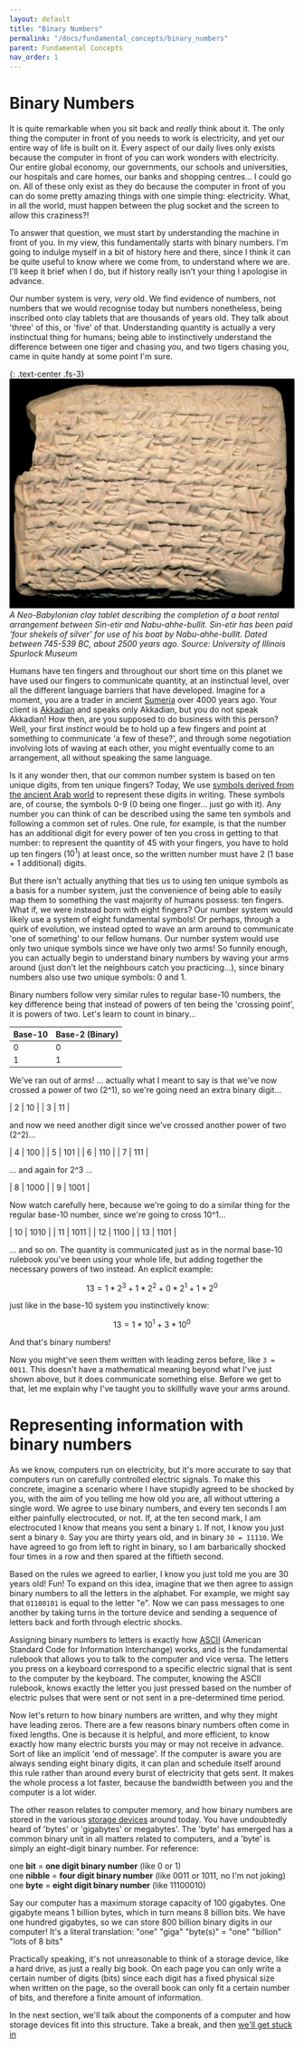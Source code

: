 ```yaml
---
layout: default
title: "Binary Numbers"
permalink: "/docs/fundamental_concepts/binary_numbers"
parent: Fundamental Concepts
nav_order: 1
---
```


# Binary Numbers
It is quite remarkable when you sit back and _really_ think about it. The only thing the computer in front of you needs to work is electricity, and yet our entire way of life is built on it. Every aspect of our daily lives only exists because the computer in front of you can work wonders with electricity. Our entire global economy, our governments, our schools and universities, our hospitals and care homes, our banks and shopping centres... I could go on. All of these only exist as they do because the computer in front of you can do some pretty amazing things with one simple thing: electricity. What, in all the world, must happen between the plug socket and the screen to allow this craziness?!

To answer that question, we must start by understanding the machine in front of you. In my view, this fundamentally starts with binary numbers. I'm going to indulge myself in a bit of history here and there, since I think it can be quite useful to know where we come from, to understand where we are. I'll keep it brief when I do, but if history really isn't your thing I apologise in advance.

Our number system is very, _very_ old. We find evidence of numbers, not numbers that we would recognise today but numbers nonetheless, being inscribed onto clay tablets that are thousands of years old. They talk about 'three' of this, or 'five' of that. Understanding quantity is actually a very instinctual thing for humans; being able to instinctively understand the difference between one tiger and chasing you, and two tigers chasing you, came in quite handy at some point I'm sure.

{: .text-center .fs-3}
![](../images/clay_tablet.png)\
*A Neo-Babylonian clay tablet describing the completion of a boat rental arrangement between Sin-etir and Nabu-ahhe-bullit. Sin-etir has been paid 'four shekels of silver' for use of his boat by Nabu-ahhe-bullit.  Dated between 745-539 BC, about 2500 years ago. Source: University of Illinois Spurlock Museum*

Humans have ten fingers and throughout our short time on this planet we have used our fingers to communicate quantity, at an instinctual level, over all the different language barriers that have developed. Imagine for a moment, you are a trader in ancient [Sumeria](https://en.wikipedia.org/wiki/Sumer) over 4000 years ago. Your client is [Akkadian](https://en.wikipedia.org/wiki/Akkadian_Empire) and speaks only Akkadian, but you do not speak Akkadian! How then, are you supposed to do business with this person? Well, your first _instinct_ would be to hold up a few fingers and point at something to communicate 'a few of these?', and through some negotiation involving lots of waving at each other, you might eventually come to an arrangement, all without speaking the same language.

Is it any wonder then, that our common number system is based on ten unique digits, from ten unique fingers? Today, We use [symbols derived from the ancient Arab world](https://en.wikipedia.org/wiki/Arabic_numerals) to represent these digits in writing. These symbols are, of course, the symbols 0-9 (0 being one finger... just go with it). Any number you can think of can be described using the same ten symbols and following a common set of rules. One rule, for example, is that the number has an additional digit for every power of ten you cross in getting to that number: to represent the quantity of 45 with your fingers, you have to hold up ten fingers ($10^1$) at least once, so the written number must have 2 (1 base + 1 additional) digits.

But there isn't actually anything that ties us to using ten unique symbols as a basis for a number system, just the convenience of being able to easily map them to something the vast majority of humans possess: ten fingers. What if, we were instead born with eight fingers? Our number system would likely use a system of eight fundamental symbols! Or perhaps, through a quirk of evolution, we instead opted to wave an arm around to communicate 'one of something' to our fellow humans. Our number system would use only two unique symbols since we have only two arms! So funnily enough, you can actually begin to understand binary numbers by waving your arms around (just don't let the neighbours catch you practicing...), since binary numbers also use two unique symbols: 0 and 1.

Binary numbers follow very similar rules to regular base-10 numbers, the key difference being that instead of powers of ten being the 'crossing point', it is powers of two. Let's learn to count in binary...

| Base-10    | Base-2 (Binary) |
|:-----------|:----------------|
| 0          | 0               |
| 1          | 1               |

We've ran out of arms! ... actually what I meant to say is that we've now crossed a power of two (2^1), so we're going need an extra binary digit...

| 2          | 10              |
| 3          | 11              |

and now we need another digit since we've crossed another power of two (2^2)...

| 4          | 100             |
| 5          | 101             |
| 6          | 110             |
| 7          | 111             |

... and again for 2^3 ...

| 8          | 1000            |
| 9          | 1001            |

Now watch carefully here, because we're going to do a similar thing for the regular base-10 number, since we're going to cross 10^1...

| 10         | 1010            |
| 11         | 1011            |
| 12         | 1100            |
| 13         | 1101            |

... and so on. The quantity is communicated just as in the normal base-10 rulebook you've been using your whole life, but adding together the necessary powers of two instead. An explicit example:

$$13 = 1*2^3 + 1*2^2 + 0*2^1 + 1*2^0$$

just like in the base-10 system you instinctively know:

$$13 = 1*10^1 + 3*10^0$$

And that's binary numbers!

Now you might've seen them written with leading zeros before, like `3 = 0011`. This doesn't have a mathematical meaning beyond what I've just shown above, but it does communicate something else. Before we get to that, let me explain why I've taught you to skillfully wave your arms around.

# Representing information with binary numbers
As we know, computers run on electricity, but it's more accurate to say that computers run on carefully controlled electric signals. To make this concrete, imagine a scenario where I have stupidly agreed to be shocked by you, with the aim of you telling me how old you are, all without uttering a single word. We agree to use binary numbers, and every ten seconds I am either painfully electrocuted, or not. If, at the ten second mark, I am electrocuted I know that means you sent a binary `1`. If not, I know you just sent a binary `0`. Say you are thirty years old, and in binary `30 = 11110`. We have agreed to go from left to right in binary, so I am barbarically shocked four times in a row and then spared at the fiftieth second.

Based on the rules we agreed to earlier, I know you just told me you are 30 years old! Fun! To expand on this idea, imagine that we then agree to assign binary numbers to all the letters in the alphabet. For example, we might say that `01100101` is equal to the letter "e". Now we can pass messages to one another by taking turns in the torture device and sending a sequence of letters back and forth through electric shocks.

Assigning binary numbers to letters is exactly how [ASCII](https://en.wikipedia.org/wiki/ASCII) (American Standard Code for Information Interchange) works, and is the fundamental rulebook that allows you to talk to the computer and vice versa. The letters you press on a keyboard correspond to a specific electric signal that is sent to the computer by the keyboard. The computer, knowing the ASCII rulebook, knows exactly the letter you just pressed based on the number of electric pulses that were sent or not sent in a pre-determined time period.

Now let's return to how binary numbers are written, and why they might have leading zeros. There are a few reasons binary numbers often come in fixed lengths. One is because it is helpful, and more efficient, to know exactly how many electric bursts you may or may not receive in advance. Sort of like an implicit 'end of message'. If the computer is aware you are always sending eight binary digits, it can plan and schedule itself around this rule rather than around every burst of electricity that gets sent. It makes the whole process a lot faster, because the bandwidth between you and the computer is a lot wider. 

The other reason relates to computer memory, and how binary numbers are stored in the various [storage devices](https://en.wikipedia.org/wiki/Data_storage) around today. You have undoubtedly heard of 'bytes' or 'gigabytes' or megabytes'. The 'byte' has emerged has a common binary unit in all matters related to computers, and a 'byte' is simply an eight-digit binary number. For reference:

one __bit__ = __one digit binary number__ (like 0 or 1)\
one __nibble__ = __four digit binary number__ (like 0011 or 1011, no I'm not joking)\
one __byte__ = __eight digit binary number__ (like 11100010)

Say our computer has a maximum storage capacity of 100 gigabytes. One gigabyte means 1 billion bytes, which in turn means 8 billion bits. We have one hundred gigabytes, so we can store 800 billion binary digits in our computer! It's a literal translation: "one" "giga" "byte(s)" = "one" "billion" "lots of 8 bits"

Practically speaking, it's not unreasonable to think of a storage device, like a hard drive, as just a really big book. On each page you can only write a certain number of digits (bits) since each digit has a fixed physical size when written on the page, so the overall book can only fit a certain number of bits, and therefore a finite amount of information.

In the next section, we'll talk about the components of a computer and how storage devices fit into this structure. Take a break, and then [we'll get stuck in](./boolean_logic)